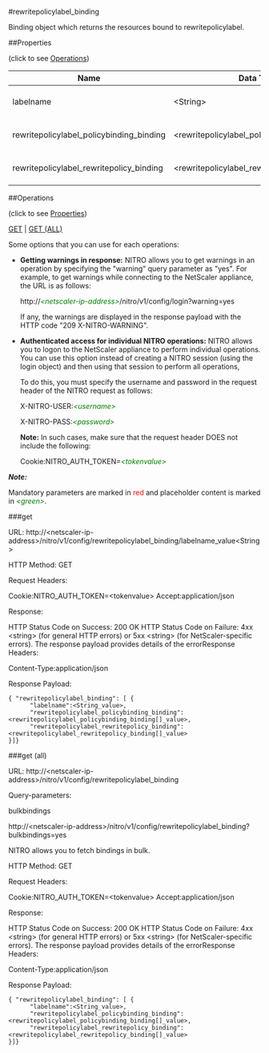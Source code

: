 #rewritepolicylabel_binding

Binding object which returns the resources bound to rewritepolicylabel.


##Properties 
<span>(click to see [Operations](#operations))</span>


<table><thead><tr><th>Name</th><th> Data Type</th><th> Permissions</th><th>Description</th></tr></thead><tbody><tr><td>labelname</td><td>&lt;String></td><td>Read-write</td><td>Name of the rewrite policy label.</td><tr><tr><td>rewritepolicylabel_policybinding_binding</td><td>&lt;rewritepolicylabel_policybinding_binding[]></td><td>Read-only</td><td>policybinding that can be bound to rewritepolicylabel.</td><tr><tr><td>rewritepolicylabel_rewritepolicy_binding</td><td>&lt;rewritepolicylabel_rewritepolicy_binding[]></td><td>Read-only</td><td>rewritepolicy that can be bound to rewritepolicylabel.</td><tr></tbody></table>
##Operations 
<span>(click to see [Properties](#properties))</span>


[GET](#get) | [GET (ALL)](#get-(all))


Some options that you can use for each operations:
<ul><li><p><b>Getting warnings in response:</b> NITRO allows you to get warnings in an operation by specifying the "warning" query parameter as "yes". For example, to get warnings while connecting to the NetScaler appliance, the URL is as follows:</p><p>http://<span style="color:green;font-style:italic;">&lt;netscaler-ip-address&gt;</span>/nitro/v1/config/login?warning=yes</p><p>If any, the warnings are displayed in the response payload with the HTTP code "209 X-NITRO-WARNING".</p></li><li><p><b>Authenticated access for individual NITRO operations:</b> NITRO allows you to logon to the NetScaler appliance to perform individual operations. You can use this option instead of creating a NITRO session (using the login object) and then using that session to perform all operations,</p><p>To do this, you must specify the username and password in the request header of the NITRO request as follows:</p><p>X-NITRO-USER:<span style="color:green;font-style:italic;">&lt;username&gt;</span></p><p>X-NITRO-PASS:<span style="color:green;font-style:italic;">&lt;password&gt;</span></p><p><b>Note:</b> In such cases, make sure that the request header DOES not include the following:</p><p>Cookie:NITRO_AUTH_TOKEN=<span style="color:green;font-style:italic;">&lt;tokenvalue&gt;</span></p></li></ul>



***Note:*** 
Mandatory parameters are marked in <span style="color:#FF0000;">red</span> and placeholder content is marked in <span style="color:green;font-style:italic">&lt;green&gt;</span>.

###get



URL: http://&lt;netscaler-ip-address&gt;/nitro/v1/config/rewritepolicylabel_binding/labelname_value&lt;String&gt;
HTTP Method: GET
Request Headers:

Cookie:NITRO_AUTH_TOKEN=&lt;tokenvalue&gt;Accept:application/json

Response:
HTTP Status Code on Success: 200 OKHTTP Status Code on Failure: 4xx &lt;string&gt; (for general HTTP errors) or 5xx &lt;string&gt; (for NetScaler-specific errors). The response payload provides details of the errorResponse Headers:

Content-Type:application/json

Response Payload: ```{ "rewritepolicylabel_binding": [ {      "labelname":<String_value>,      "rewritepolicylabel_policybinding_binding":<rewritepolicylabel_policybinding_binding[]_value>,      "rewritepolicylabel_rewritepolicy_binding":<rewritepolicylabel_rewritepolicy_binding[]_value>}]}```



###get (all)



URL: http://&lt;netscaler-ip-address&gt;/nitro/v1/config/rewritepolicylabel_binding
Query-parameters:
bulkbindings
http://&lt;netscaler-ip-address&gt;/nitro/v1/config/rewritepolicylabel_binding?bulkbindings=yes
NITRO allows you to fetch bindings in bulk.



HTTP Method: GET
Request Headers:

Cookie:NITRO_AUTH_TOKEN=&lt;tokenvalue&gt;Accept:application/json

Response:
HTTP Status Code on Success: 200 OKHTTP Status Code on Failure: 4xx &lt;string&gt; (for general HTTP errors) or 5xx &lt;string&gt; (for NetScaler-specific errors). The response payload provides details of the errorResponse Headers:

Content-Type:application/json

Response Payload: ```{ "rewritepolicylabel_binding": [ {      "labelname":<String_value>,      "rewritepolicylabel_policybinding_binding":<rewritepolicylabel_policybinding_binding[]_value>,      "rewritepolicylabel_rewritepolicy_binding":<rewritepolicylabel_rewritepolicy_binding[]_value>}]}```



